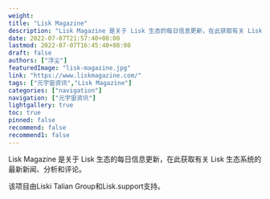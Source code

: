 ```yaml
---
weight: 
title: "Lisk Magazine"
description: "Lisk Magazine 是关于 Lisk 生态的每日信息更新，在此获取有关 Lisk 生态系统的最新新闻、分析和评论"
date: 2022-07-07T21:57:40+08:00
lastmod: 2022-07-07T16:45:40+08:00
draft: false
authors: ["浮尘"]
featuredImage: "lisk-magazine.jpg"
link: "https://www.liskmagazine.com/"
tags: ["元宇宙资讯","Lisk Magazine"]
categories: ["navigation"]
navigation: ["元宇宙资讯"]
lightgallery: true
toc: true
pinned: false
recommend: false
recommend1: false
---
```

Lisk Magazine 是关于 Lisk 生态的每日信息更新，在此获取有关 Lisk 生态系统的最新新闻、分析和评论。

该项目由Liski Talian Group和Lisk.support支持。